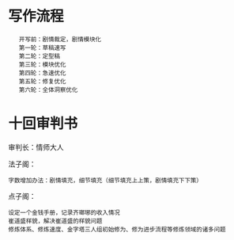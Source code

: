 # 写作流程

```
   开写前：剧情裁定，剧情模块化
   第一轮：草稿速写
   第二轮：定型稿
   第三轮：模块优化
   第四轮：急速优化
   第五轮：修复优化
   第六轮：全体洞察优化
```

# 十回审判书

审判长：情师大人

法子阁：

```
字数增加办法：剧情填充，细节填充（细节填充上上策，剧情填充下下策）
```

点子阁：

```
设定一个金钱手册，记录齐瑯琊的收入情况
崔道盛样貌，解决崔道盛的样貌问题
修炼体系、修炼速度、金字塔三人组初始修为、修为进步流程等修炼领域的诸多问题
```
